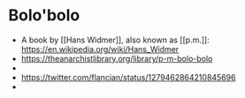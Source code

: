 # Bolo'bolo
- A book by [[Hans Widmer]], also known as [[p.m.]]: https://en.wikipedia.org/wiki/Hans_Widmer
- https://theanarchistlibrary.org/library/p-m-bolo-bolo
- 
- https://twitter.com/flancian/status/1279462864210845696
- 

